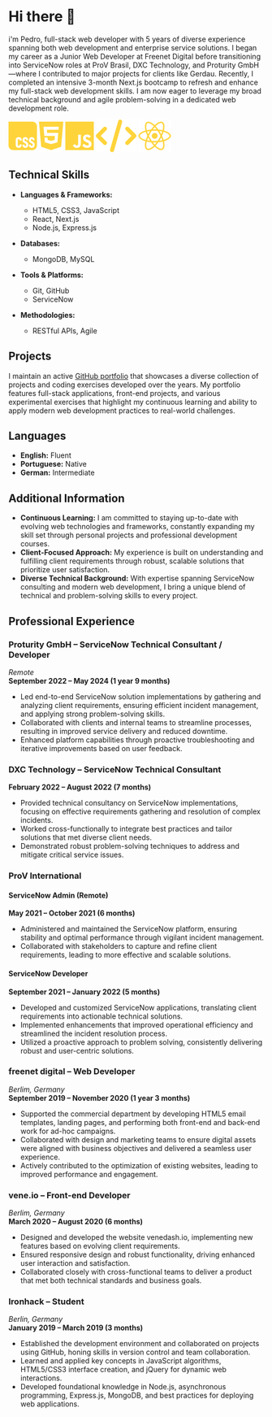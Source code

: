 # Hi there 👋

 i'm Pedro, full-stack web developer with 5 years of diverse experience spanning both web development and enterprise service solutions. I began my career as a Junior Web Developer at Freenet Digital before transitioning into ServiceNow roles at ProV Brasil, DXC Technology, and Proturity GmbH—where I contributed to major projects for clients like Gerdau. Recently, I completed an intensive 3-month Next.js bootcamp to refresh and enhance my full-stack web development skills. I am now eager to leverage my broad technical background and agile problem-solving in a dedicated web development role.

![](./icons/css.svg) ![](./icons/html.svg) ![](./icons/js.svg) ![](./icons/code.svg) ![](./icons/react.svg)

## Technical Skills

- **Languages & Frameworks:**  
  - HTML5, CSS3, JavaScript  
  - React, Next.js  
  - Node.js, Express.js

- **Databases:**  
  - MongoDB, MySQL

- **Tools & Platforms:**  
  - Git, GitHub  
  - ServiceNow

- **Methodologies:**  
  - RESTful APIs, Agile


## Projects

I maintain an active [GitHub portfolio](https://github.com/pharantes) that showcases a diverse collection of projects and coding exercises developed over the years. My portfolio features full-stack applications, front-end projects, and various experimental exercises that highlight my continuous learning and ability to apply modern web development practices to real-world challenges.

## Languages

- **English:** Fluent  
- **Portuguese:** Native  
- **German:** Intermediate

## Additional Information

- **Continuous Learning:** I am committed to staying up-to-date with evolving web technologies and frameworks, constantly expanding my skill set through personal projects and professional development courses.  
- **Client-Focused Approach:** My experience is built on understanding and fulfilling client requirements through robust, scalable solutions that prioritize user satisfaction.  
- **Diverse Technical Background:** With expertise spanning ServiceNow consulting and modern web development, I bring a unique blend of technical and problem-solving skills to every project.


## Professional Experience

### Proturity GmbH – ServiceNow Technical Consultant / Developer  
_Remote_  
**September 2022 – May 2024 (1 year 9 months)**  
- Led end-to-end ServiceNow solution implementations by gathering and analyzing client requirements, ensuring efficient incident management, and applying strong problem-solving skills.  
- Collaborated with clients and internal teams to streamline processes, resulting in improved service delivery and reduced downtime.  
- Enhanced platform capabilities through proactive troubleshooting and iterative improvements based on user feedback.

### DXC Technology – ServiceNow Technical Consultant  
**February 2022 – August 2022 (7 months)**  
- Provided technical consultancy on ServiceNow implementations, focusing on effective requirements gathering and resolution of complex incidents.  
- Worked cross-functionally to integrate best practices and tailor solutions that met diverse client needs.  
- Demonstrated robust problem-solving techniques to address and mitigate critical service issues.

### ProV International  
#### ServiceNow Admin (Remote)  
**May 2021 – October 2021 (6 months)**  
- Administered and maintained the ServiceNow platform, ensuring stability and optimal performance through vigilant incident management.  
- Collaborated with stakeholders to capture and refine client requirements, leading to more effective and scalable solutions.

#### ServiceNow Developer  
**September 2021 – January 2022 (5 months)**  
- Developed and customized ServiceNow applications, translating client requirements into actionable technical solutions.  
- Implemented enhancements that improved operational efficiency and streamlined the incident resolution process.  
- Utilized a proactive approach to problem solving, consistently delivering robust and user-centric solutions.

### freenet digital – Web Developer
_Berlim, Germany_  
**September 2019 – November 2020 (1 year 3 months)**  
- Supported the commercial department by developing HTML5 email templates, landing pages, and performing both front-end and back-end work for ad-hoc campaigns.  
- Collaborated with design and marketing teams to ensure digital assets were aligned with business objectives and delivered a seamless user experience.  
- Actively contributed to the optimization of existing websites, leading to improved performance and engagement.

### vene.io – Front-end Developer 
_Berlim, Germany_  
**March 2020 – August 2020 (6 months)**  
- Designed and developed the website venedash.io, implementing new features based on evolving client requirements.  
- Ensured responsive design and robust functionality, driving enhanced user interaction and satisfaction.  
- Collaborated closely with cross-functional teams to deliver a product that met both technical standards and business goals.

### Ironhack – Student  
_Berlin, Germany_  
**January 2019 – March 2019 (3 months)**  
- Established the development environment and collaborated on projects using GitHub, honing skills in version control and team collaboration.  
- Learned and applied key concepts in JavaScript algorithms, HTML5/CSS3 interface creation, and jQuery for dynamic web interactions.  
- Developed foundational knowledge in Node.js, asynchronous programming, Express.js, MongoDB, and best practices for deploying web applications.

